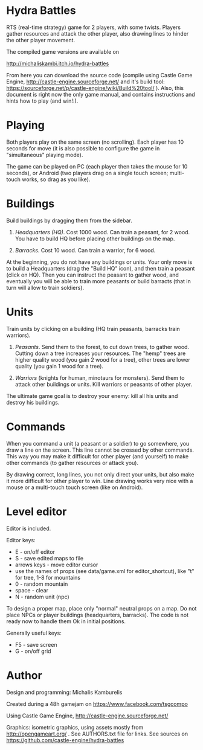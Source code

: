 Hydra Battles
=============

RTS (real-time strategy) game for 2 players, with some twists. Players gather resources and attack the other player, also drawing lines to hinder the other player movement.

The compiled game versions are available on

  http://michaliskambi.itch.io/hydra-battles

From here you can download the source code (compile using Castle Game Engine, http://castle-engine.sourceforge.net/ and it's build tool: https://sourceforge.net/p/castle-engine/wiki/Build%20tool/ ). Also, this document is right now the only game manual, and contains instructions and hints how to play (and win!:).

Playing
=======

Both players play on the same screen (no scrolling). Each player has 10 seconds for move (it is also possible to configure the game in "simultaneous" playing mode).

The game can be played on PC (each player then takes the mouse for 10 seconds), or Android (two players drag on a single touch screen; multi-touch works, so drag as you like).

Buildings
=========

Build buildings by dragging them from the sidebar.

1. *Headquarters (HQ)*. Cost 1000 wood. Can train a peasant, for 2 wood. You have to
build HQ before placing other buildings on the map.

2. *Barracks*. Cost 10 wood. Can train a warrior, for 6 wood.

At the beginning, you do not have any buildings or units. Your only move is to build a Headquarters (drag the "Build HQ" icon), and then train a peasant (click on HQ). Then you can instruct the peasant to gather wood, and eventually you will be able to train more peasants or build barracts (that in turn will allow to train soldiers).

Units
=====

Train units by clicking on a building (HQ train peasants, barracks train warriors).

1. *Peasants*. Send them to the forest, to cut down trees, to gather wood. Cutting down a tree increases your resources. The "hemp" trees are higher quality wood (you gain 2 wood for a tree), other trees are lower quality (you gain 1 wood for a tree).

2. *Warriors* (knights for human, minotaurs for monsters). Send them to attack other buildings or units. Kill warriors or peasants of other player.

The ultimate game goal is to destroy your enemy: kill all his units and destroy his buildings.

Commands
========

When you command a unit (a peasant or a soldier) to go somewhere, you draw a line on the screen. This line cannot be crossed by other commands. This way you may make it difficult for other player (and yourself) to make other commands (to gather resources or attack you).

By drawing correct, long lines, you not only direct your units, but also make it more difficult for other player to win. Line drawing works very nice with a mouse or a multi-touch touch screen (like on Android).

Level editor
============

Editor is included.

Editor keys:
* E - on/off editor
* S - save edited maps to file
* arrows keys - move editor cursor
* use the names of props (see data/game.xml for editor_shortcut), like "t" for tree, 1-8 for mountains
* 0 - random mountain
* space - clear
* N - random unit (npc)

To design a proper map, place only "normal" neutral props on a map. Do not place NPCs or player buildings (headquarters, barracks). The code is not ready now to handle them Ok in initial positions.

Generally useful keys:
* F5 - save screen
* G - on/off grid

Author
======

Design and programming: Michalis Kamburelis

Created during a 48h gamejam on https://www.facebook.com/tsgcompo

Using Castle Game Engine, http://castle-engine.sourceforge.net/

Graphics: isometric graphics, using assets mostly from http://opengameart.org/ . See AUTHORS.txt file for links. See sources on https://github.com/castle-engine/hydra-battles
